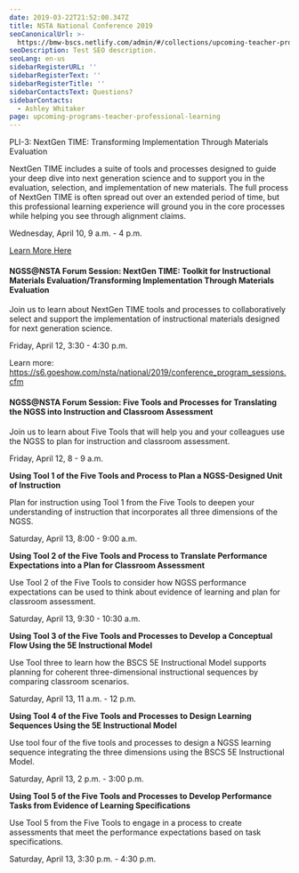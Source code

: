 ```yaml
---
date: 2019-03-22T21:52:00.347Z
title: NSTA National Conference 2019
seoCanonicalUrl: >-
  https://bmw-bscs.netlify.com/admin/#/collections/upcoming-teacher-professional-learning/nsta-national-conference-2019
seoDescription: Test SEO description.
seoLang: en-us
sidebarRegisterURL: ''
sidebarRegisterText: ''
sidebarRegisterTitle: ''
sidebarContactsText: Questions?
sidebarContacts:
  - Ashley Whitaker
page: upcoming-programs-teacher-professional-learning
---
```

PLI-3: NextGen TIME: Transforming Implementation Through Materials Evaluation

NextGen TIME includes a suite of tools and processes designed to guide your deep dive into next generation science and to support you in the evaluation, selection, and implementation of new materials. The full process of NextGen TIME is often spread out over an extended period of time, but this professional learning experience will ground you in the core processes while helping you see through alignment claims. 

Wednesday, April 10, 9 a.m. - 4 p.m.

<a href="https://www.nsta.org/conferences/pli/2019pli03.aspx" target="_blank" rel="noopener noreferrer">Learn More Here</a>

#### NGSS@NSTA Forum Session: NextGen TIME: Toolkit for Instructional Materials Evaluation/Transforming Implementation Through Materials Evaluation

Join us to learn about NextGen TIME tools and processes to collaboratively select and support the implementation of instructional materials designed for next generation science.

Friday, April 12, 3:30 - 4:30 p.m.

Learn more:  https://s6.goeshow.com/nsta/national/2019/conference_program_sessions.cfm

#### NGSS@NSTA Forum Session: Five Tools and Processes for Translating the NGSS into Instruction and Classroom Assessment

Join us to learn about Five Tools that will help you and your colleagues use the NGSS to plan for instruction and classroom assessment.

Friday, April 12, 8 - 9 a.m.

**Using Tool 1 of the Five Tools and Process to Plan a NGSS-Designed Unit of Instruction**

Plan for instruction using Tool 1 from the Five Tools to deepen your understanding of instruction that incorporates all three dimensions of the NGSS.

Saturday, April 13, 8:00 - 9:00 a.m.

**Using Tool 2 of the Five Tools and Process to Translate Performance Expectations into a Plan for Classroom Assessment**	

Use Tool 2 of the Five Tools to consider how NGSS performance expectations can be used to think about evidence of learning and plan for classroom assessment.

Saturday, April 13, 9:30 - 10:30 a.m. 

**Using Tool 3 of the Five Tools and Processes to Develop a Conceptual Flow Using the 5E Instructional Model**	

Use Tool three to learn how the BSCS 5E Instructional Model supports planning for coherent three-dimensional instructional sequences by comparing classroom scenarios.

Saturday, April 13, 11 a.m. - 12 p.m.

**Using Tool 4 of the Five Tools and Processes to Design Learning Sequences Using the 5E Instructional Model**	

Use tool four of the five tools and processes to design a NGSS learning sequence integrating the three dimensions using the BSCS 5E Instructional Model.

Saturday, April 13, 2 p.m. - 3:00 p.m. 

**Using Tool 5 of the Five Tools and Processes to Develop Performance Tasks from Evidence of Learning Specifications**	

Use Tool 5 from the Five Tools to engage in a process to create assessments that meet the performance expectations based on task specifications.

Saturday, April 13, 3:30 p.m. - 4:30 p.m.
